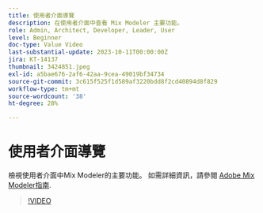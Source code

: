 ```yaml
---
title: 使用者介面導覽
description: 在使用者介面中查看 Mix Modeler 主要功能。
role: Admin, Architect, Developer, Leader, User
level: Beginner
doc-type: Value Video
last-substantial-update: 2023-10-11T00:00:00Z
jira: KT-14137
thumbnail: 3424851.jpeg
exl-id: a5bae676-2af6-42aa-9cea-49019bf34734
source-git-commit: 3c615f525f1d589af3220bdd8f2cd40894d8f829
workflow-type: tm+mt
source-wordcount: '38'
ht-degree: 28%

---
```


# 使用者介面導覽

檢視使用者介面中Mix Modeler的主要功能。 如需詳細資訊，請參閱 [Adobe Mix Modeler指南](https://experienceleague.adobe.com/docs/mix-modeler/using/get-started/workflow.html).

>[!VIDEO](https://video.tv.adobe.com/v/3424851?quality=12&learn=on)
